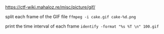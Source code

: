 https://ctf-wiki.mahaloz.re/misc/picture/gif/

split each frame of the GIF file
`ffmpeg -i cake.gif cake-%d.png`

print the time interval of each frame
`identify -format "%s %T \n" 100.gif`
